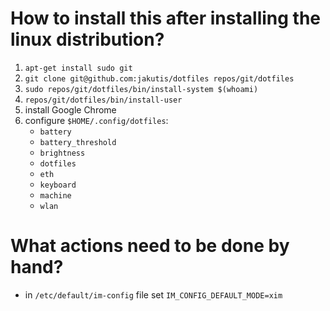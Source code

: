 # How to install this after installing the linux distribution?

1. `apt-get install sudo git`
2. `git clone git@github.com:jakutis/dotfiles repos/git/dotfiles`
3. `sudo repos/git/dotfiles/bin/install-system $(whoami)`
4. `repos/git/dotfiles/bin/install-user`
5. install Google Chrome
6. configure `$HOME/.config/dotfiles`:
   - `battery`
   - `battery_threshold`
   - `brightness`
   - `dotfiles`
   - `eth`
   - `keyboard`
   - `machine`
   - `wlan`

# What actions need to be done by hand?

- in `/etc/default/im-config` file set `IM_CONFIG_DEFAULT_MODE=xim`
